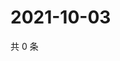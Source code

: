 # 2021-10-03

共 0 条

<!-- BEGIN -->
<!-- 最后更新时间 Sun Oct 03 2021 04:17:57 GMT+0800 (China Standard Time) -->

<!-- END -->
